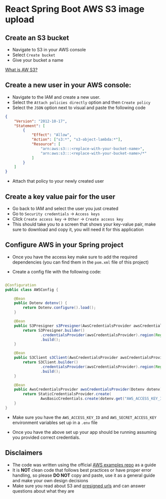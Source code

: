# React Spring Boot AWS S3 image upload

## Create an S3 bucket

-   Navigate to S3 in your AWS console
-   Select `Create bucket`
-   Give your bucket a name

[What is AW S3?](https://docs.aws.amazon.com/AmazonS3/latest/userguide/Welcome.html)

## Create a new user in your AWS console:

-   Navigate to the IAM and create a new user.
-   Select the `Attach policies directly` option and then `Create policy`
-   Select the `JSON` option next to visual and paste the following code

```json
{
    "Version": "2012-10-17",
    "Statement": [
        {
            "Effect": "Allow",
            "Action": ["s3:*", "s3-object-lambda:*"],
            "Resource": [
                "arn:aws:s3:::<replace-with-your-bucket-name>",
                "arn:aws:s3:::<replace-with-your-bucket-name>/*"
            ]
        }
    ]
}
```

-   Attach that policy to your newly created user

## Create a key value pair for the user

-   Go back to IAM and select the user you just created
-   Go to `Security credentials` -> `Access keys`
-   Click `Create access key` -> `Other` -> `Create access key`
-   This should take you to a screen that shows your key-value pair, make sure to download and copy it, you will need it for this application

## Configure AWS in your Spring project

-   Once you have the access key make sure to add the required dependencies (you can find them in the `pom.xml` file of this project)

-   Create a config file with the following code:

```java

@Configuration
public class AWSConfig {

    @Bean
    public Dotenv dotenv() {
        return Dotenv.configure().load();
    }

    @Bean
    public S3Presigner s3Presigner(AwsCredentialsProvider awsCredentialsProvider, Dotenv dotenv) {
        return S3Presigner.builder()
                .credentialsProvider(awsCredentialsProvider).region(Region.of(dotenv.get("AWS_REGION")))
                .build();
    }

    @Bean
    public S3Client s3Client(AwsCredentialsProvider awsCredentialsProvider, Dotenv dotenv) {
        return S3Client.builder()
                .credentialsProvider(awsCredentialsProvider).region(Region.of(dotenv.get("AWS_REGION")))
                .build();
    }

    @Bean
    public AwsCredentialsProvider awsCredentialsProvider(Dotenv dotenv) {
        return StaticCredentialsProvider.create(
                AwsBasicCredentials.create(dotenv.get("AWS_ACCESS_KEY_ID"), dotenv.get("AWS_SECRET_ACCESS_KEY")));
    }
}
```

-   Make sure you have the `AWS_ACCESS_KEY_ID` and `AWS_SECRET_ACCESS_KEY` environment variables set up in a `.env` file

-   Once you have the above set up your app should be running assuming you provided correct credentials.

## Disclaimers

-   The code was written using the official [AWS examples repo](https://github.com/awsdocs/aws-doc-sdk-examples/tree/main/javav2/example_code/s3/src/main/java/com/example/s3) as a guide
-   It is **NOT** clean code that follows best practices or have proper error handling, so please **DO NOT** copy and paste, use it as a general guide and make your own design decisions
-   Make sure you read about S3 and [presigned urls](https://docs.aws.amazon.com/prescriptive-guidance/latest/presigned-url-best-practices/overview.html) and can answer questions about what they are
